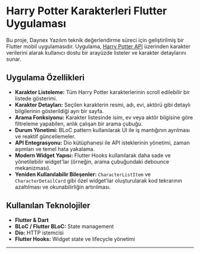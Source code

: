 # Harry Potter Karakterleri Flutter Uygulaması

Bu proje, Daynex Yazılım teknik değerlendirme süreci için geliştirilmiş bir Flutter mobil uygulamasıdır. Uygulama, [Harry Potter API](https://hp-api.onrender.com) üzerinden karakter verilerini alarak kullanıcı dostu bir arayüzde listeler ve karakter detaylarını sunar.

## Uygulama Özellikleri

*   **Karakter Listeleme:** Tüm Harry Potter karakterlerinin scroll edilebilir bir listede gösterimi.
*   **Karakter Detayları:** Seçilen karakterin resmi, adı, evi, aktörü gibi detaylı bilgilerinin gösterildiği ayrı bir sayfa.
*   **Arama Fonksiyonu:** Karakter listesinde isim, ev veya aktör bilgisine göre filtreleme yapabilen, anlık çalışan bir arama çubuğu.
*   **Durum Yönetimi:** BLoC pattern kullanılarak UI ile iş mantığının ayrılması ve reaktif güncellemeler.
*   **API Entegrasyonu:** Dio kütüphanesi ile API isteklerinin yönetimi, zaman aşımları ve temel hata yakalama.
*   **Modern Widget Yapısı:** Flutter Hooks kullanılarak daha sade ve yönetilebilir widget'lar (örneğin, arama çubuğundaki debounce mekanizması).
*   **Yeniden Kullanılabilir Bileşenler:** `CharacterListItem` ve `CharacterDetailCard` gibi özel widget'lar oluşturularak kod tekrarının azaltılması ve okunabilirliğin artırılması.

## Kullanılan Teknolojiler

*   **Flutter & Dart**
*   **BLoC / Flutter BLoC:** State management
*   **Dio:** HTTP istemcisi
*   **Flutter Hooks:** Widget state ve lifecycle yönetimi

---